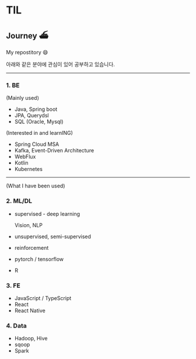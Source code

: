 # TIL

## Journey ⛴

My repostitory :smile:





아래와 같은 분야에 관심이 있어 공부하고 있습니다.

---
### 1. BE

(Mainly used)

* Java, Spring boot
* JPA, Querydsl
* SQL (Oracle, Mysql)


(Interested in and learnING)

- Spring Cloud MSA
- Kafka, Event-Driven Architecture
- WebFlux
- Kotlin
- Kubernetes



---
(What I have been used)

### 2. ML/DL

* supervised - deep learning

  Vision, NLP

* unsupervised, semi-supervised

* reinforcement

* pytorch / tensorflow

* R



### 3. FE

* JavaScript / TypeScript
* React
* React Native



### 4. Data

* Hadoop, Hive
* sqoop
* Spark



